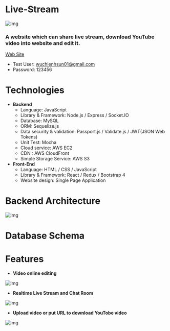 # Live-Stream
![img](https://i.imgur.com/clQLbnR.jpg)

### **A website which can share live stream, download YouTube video into website and edit it.**

[Web Site](https://www.wuhsun.com "Title")

* Test User: wuchienhsun01@gmail.com
* Password: 123456

# Technologies

* **Backend**
  * Language: JavaScript
  * Library & Framework: Node.js / Express / Socket.IO
  * Database: MySQL
  * ORM: Sequelize.js
  * Data security & validation: Passport.js / Validate.js / JWT(JSON Web Tokens)
  * Unit Test: Mocha
  * Cloud service: AWS EC2
  * CDN : AWS CloudFront
  * Simple Storage Service: AWS S3
* **Front-End**
  * Language: HTML / CSS / JavaScript
  * Library & Framework: React / Redux / Bootstrap 4
  * Website design: Single Page Application
# Backend Architecture

![img](https://i.imgur.com/AJXKc5p.png)

# Database Schema



# Features


* **Video online editing**

![img](https://i.imgur.com/PuwVSHp.png)

* **Realtime Live Stream and Chat Room**

![img](https://i.imgur.com/uJ44Wql.png)

* **Upload video or put URL to download YouTobe video**

![img](https://i.imgur.com/m0oHlb6.png)




